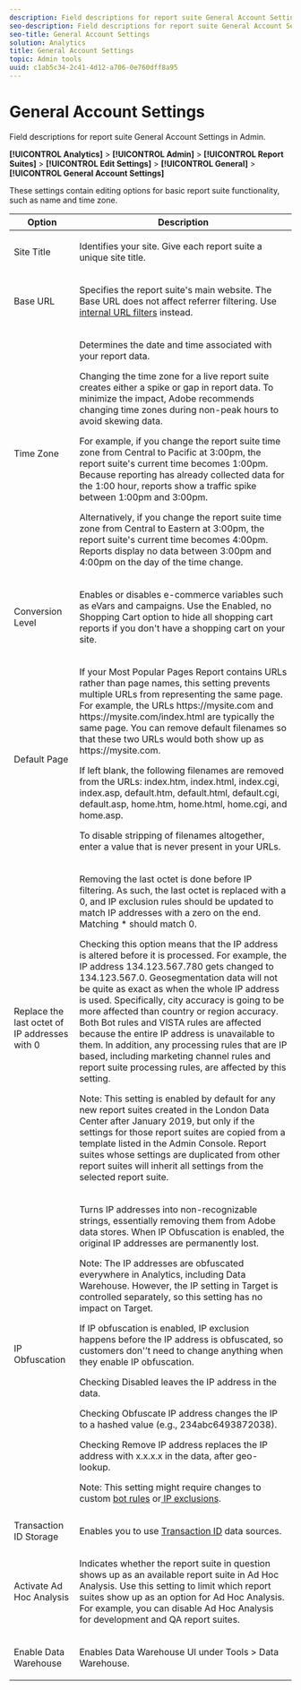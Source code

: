 ```yaml
---
description: Field descriptions for report suite General Account Settings in Admin.
seo-description: Field descriptions for report suite General Account Settings in Admin.
seo-title: General Account Settings
solution: Analytics
title: General Account Settings
topic: Admin tools
uuid: c1ab5c34-2c41-4d12-a706-0e760dff8a95
---
```


# General Account Settings

Field descriptions for report suite General Account Settings in Admin.

**[!UICONTROL Analytics]** > **[!UICONTROL Admin]** > **[!UICONTROL Report Suites]** > **[!UICONTROL Edit Settings]** > **[!UICONTROL General]** > **[!UICONTROL General Account Settings]**

These settings contain editing options for basic report suite functionality, such as name and time zone. 

<table id="table_5448A694DC0A48D2B20C7F1332509F6E"> 
 <thead> 
  <tr> 
   <th colname="col1" class="entry"> Option </th> 
   <th colname="col2" class="entry"> Description </th> 
  </tr> 
 </thead>
 <tbody> 
  <tr> 
   <td colname="col1"> <span class="wintitle"> Site Title</span> </td> 
   <td colname="col2"> <p>Identifies your site. Give each report suite a unique site title. </p> </td> 
  </tr> 
  <tr> 
   <td colname="col1"> <span class="wintitle"> Base URL</span> </td> 
   <td colname="col2"> <p>Specifies the report suite's main website. The Base URL does not affect referrer filtering. Use <a href="/help/admin/admin/internal-url-filter-admin.md" format="dita" scope="local"> internal URL filters</a> instead. </p> </td> 
  </tr> 
  <tr> 
   <td colname="col1"> <span class="wintitle"> Time Zone</span> </td> 
   <td colname="col2"> <p>Determines the date and time associated with your report data. </p> <p>Changing the time zone for a live report suite creates either a spike or gap in report data. To minimize the impact, Adobe recommends changing time zones during non-peak hours to avoid skewing data. </p> <p>For example, if you change the report suite time zone from Central to Pacific at 3:00pm, the report suite's current time becomes 1:00pm. Because reporting has already collected data for the 1:00 hour, reports show a traffic spike between 1:00pm and 3:00pm. </p> <p>Alternatively, if you change the report suite time zone from Central to Eastern at 3:00pm, the report suite's current time becomes 4:00pm. Reports display no data between 3:00pm and 4:00pm on the day of the time change. </p> </td> 
  </tr> 
  <tr> 
   <td colname="col1"> <span class="wintitle"> Conversion Level</span> </td> 
   <td colname="col2"> <p> Enables or disables e-commerce variables such as eVars and campaigns. Use the <span class="uicontrol"> Enabled, no Shopping Cart</span> option to hide all shopping cart reports if you don't have a shopping cart on your site. </p> </td> 
  </tr> 
  <tr> 
   <td colname="col1"> <span class="wintitle"> Default Page</span> </td> 
   <td colname="col2"> <p> If your <span class="wintitle"> Most Popular Pages Report</span> contains URLs rather than page names, this setting prevents multiple URLs from representing the same page. For example, the URLs <span class="filepath"> https://mysite.com</span> and <span class="filepath"> https://mysite.com/index.html</span> are typically the same page. You can remove default filenames so that these two URLs would both show up as <span class="filepath"> https://mysite.com</span>. </p> <p>If left blank, the following filenames are removed from the URLs: <span class="filepath"> index.htm</span>, <span class="filepath"> index.html</span>, <span class="filepath"> index.cgi</span>, <span class="filepath"> index.asp</span>, <span class="filepath"> default.htm</span>, <span class="filepath"> default.html</span>, <span class="filepath"> default.cgi</span>, <span class="filepath"> default.asp</span>, <span class="filepath"> home.htm</span>, <span class="filepath"> home.html</span>, <span class="filepath"> home.cgi</span>, and <span class="filepath"> home.asp</span>. </p> <p>To disable stripping of filenames altogether, enter a value that is never present in your URLs. </p> </td> 
  </tr> 
  <tr> 
   <td colname="col1"><span class="wintitle"> Replace the last octet of IP addresses with 0 </span> </td> 
   <td colname="col2"> <p>Removing the last octet is done before IP filtering. As such, the last octet is replaced with a 0, and IP exclusion rules should be updated to match IP addresses with a zero on the end. Matching * should match 0. </p> <p>Checking this option means that the IP address is altered before it is processed. For example, the IP address 134.123.567.780 gets changed to 134.123.567.0. Geosegmentation data will not be quite as exact as when the whole IP address is used. Specifically, city accuracy is going to be more affected than country or region accuracy. Both Bot rules and VISTA rules are affected because the entire IP address is unavailable to them. In addition, any processing rules that are IP based, including marketing channel rules and report suite processing rules, are affected by this setting. </p> <p>Note:   This setting is enabled by default for any new report suites created in the London Data Center after January 2019, but only if the settings for those report suites are copied from a template listed in the Admin Console. Report suites whose settings are duplicated from other report suites will inherit all settings from the selected report suite. </p></td> 
  </tr> 
  <tr> 
   <td colname="col1"> <span class="wintitle"> IP Obfuscation</span> </td> 
   <td colname="col2"> <p>Turns IP addresses into non-recognizable strings, essentially removing them from Adobe data stores. When IP Obfuscation is enabled, the original IP addresses are permanently lost. </p> <p>Note:  The IP addresses are obfuscated everywhere in Analytics, including Data Warehouse. However, the IP setting in Target is controlled separately, so this setting has no impact on Target. </p> <p>If IP obfuscation is enabled, IP exclusion happens before the IP address is obfuscated, so customers don'’t need to change anything when they enable IP obfuscation. </p> <p>Checking <span class="uicontrol"> Disabled</span> leaves the IP address in the data. </p> <p>Checking <span class="uicontrol"> Obfuscate IP address</span> changes the IP to a hashed value (e.g., 234abc6493872038). </p> <p>Checking <span class="uicontrol"> Remove IP address</span> replaces the IP address with x.x.x.x in the data, after geo-lookup. </p> <p>Note: This setting might require changes to custom <a href="/help/admin/admin/bot-removal/bot-rules.md" format="dita" scope="local"> bot rules</a> or<a href="/help/admin/admin/exclude-ip.md" format="dita" scope="local"> IP exclusions</a>. </p> </td> 
  </tr> 
  <tr> 
   <td colname="col1"> <span class="wintitle"> Transaction ID Storage</span> </td> 
   <td colname="col2"> <p>Enables you to use <a href="https://marketing.adobe.com/resources/help/en_US/sc/datasources/c_Transaction_ID.html" format="https" scope="external"> Transaction ID</a> data sources. </p> </td> 
  </tr> 
  <tr> 
   <td colname="col1"><span class="wintitle"> Activate Ad Hoc Analysis</span> </td> 
   <td colname="col2"> <p>Indicates whether the report suite in question shows up as an available report suite in Ad Hoc Analysis. Use this setting to limit which report suites show up as an option for Ad Hoc Analysis. For example, you can disable Ad Hoc Analysis for development and QA report suites. </p> </td> 
  </tr> 
  <tr> 
   <td><span class="wintitle"> Enable Data Warehouse</span> </td> 
   <td colname="col2"> <p>Enables Data Warehouse UI under <span class="uicontrol"> Tools</span> &gt;<span class="uicontrol"> Data Warehouse</span>. </p> </td> 
  </tr> 
 </tbody> 
</table>

